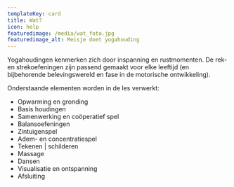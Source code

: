 ```yaml
---
templateKey: card
title: Wat?
icon: help
featuredimage: /media/wat_foto.jpg
featuredimage_alt: Meisje doet yogahouding
---
```


Yogahoudingen kenmerken zich door inspanning en rustmomenten. De rek- en strekoefeningen zijn passend gemaakt voor elke leeftijd (en bijbehorende belevingswereld en fase in de motorische ontwikkeling).

Onderstaande elementen worden in de les verwerkt:

- Opwarming en gronding
- Basis houdingen
- Samenwerking en coöperatief spel
- Balansoefeningen
- Zintuigenspel
- Adem- en concentratiespel
- Tekenen | schilderen
- Massage
- Dansen
- Visualisatie en ontspanning
- Afsluiting
